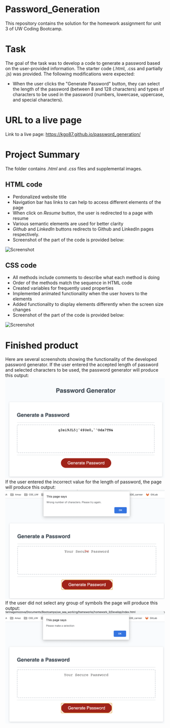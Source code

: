 # Password_Generation
This repository contains the solution for the homework assignment for unit 3 of UW Coding Bootcamp. 

# Task
The goal of the task was to develop a code to generate a password based on the user-provided information.
The starter code (.html, .css and partially .js) was provided. The following modifications were expected:

* When the user clicks the "Generate Password" button, they can select the length of the password (between 8 and 128 characters) and types of characters to be used in the password (numbers, lowercase, uppercase, and special characters).

# URL to a live page
Link to a live page: https://kgo87.github.io/password_generation/  

# Project Summary
The folder contains  *.html* and  *.css* files and supplemental images.
## HTML code
* Perdonalized website title
* Navigation bar has links to can help to access different elements of the page
* When click on *Resume* button, the user is redirected to a page with resume
* Various semantic elements are used for better clarity
* *Github* and *LinkedIn* buttons redirects to Github and LinkedIn pages respectively.
* Screenshot of the part of the code is provided below:
               
![Screenshot](html_1.png)


## CSS code
* All methods include comments to describe what each method is doing
* Order of the methods match the sequence in HTML code
* Created variables for frequently used properties
* Implemented animated functionality when the user hovers to the elements
* Added functionality to display elements differently when the screen size changes
* Screenshot of the part of the code is provided below:

![Screenshot](css_1.png)

# Finished product
Here are several screenshots showing the functionality of the developed password generator.
If the user entered the accepted length of password and selected characters to be used, the password generator will produce this output:
![Screenshot](working_pw.png)
If the user entered the incorrect value for the length of password, the page will produce this output:
![Screenshot](working_pw2.png)
If the user did not select any group of symbols the page will produce this output:
![Screenshot](working_pw3.png)




